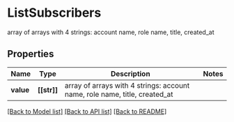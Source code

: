 # ListSubscribers

array of arrays with 4 strings: account name, role name, title, created_at
## Properties
Name | Type | Description | Notes
------------ | ------------- | ------------- | -------------
**value** | **[[str]]** | array of arrays with 4 strings: account name, role name, title, created_at | 

[[Back to Model list]](../README.md#documentation-for-models) [[Back to API list]](../README.md#documentation-for-api-endpoints) [[Back to README]](../README.md)


